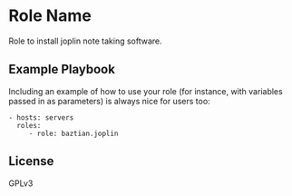 Role Name
=========

Role to install joplin note taking software.

Example Playbook
----------------

Including an example of how to use your role (for instance, with variables passed in as parameters) is always nice for users too:

    - hosts: servers
      roles:
         - role: baztian.joplin

License
-------

GPLv3
